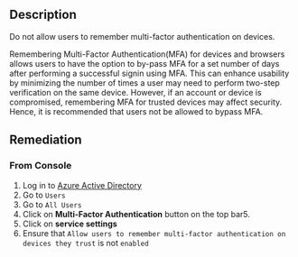 ## Description

Do not allow users to remember multi-factor authentication on devices.

Remembering Multi-Factor Authentication(MFA) for devices and browsers allows users to have the option to by-pass MFA for a set number of days after performing a successful signin using MFA. This can enhance usability by minimizing the number of times a user may need to perform two-step verification on the same device. However, if an account or device is compromised, remembering MFA for trusted devices may affect security. Hence, it is recommended that users not be allowed to bypass MFA.

## Remediation

### From Console

1. Log in to [Azure Active Directory](https://portal.azure.com/#blade/Microsoft_AAD_IAM/ActiveDirectoryMenuBlade/Overview)
2. Go to `Users`
3. Go to `All Users`
4. Click on **Multi-Factor Authentication** button on the top bar5.
5. Click on **service settings**
6. Ensure that `Allow users to remember multi-factor authentication on devices they trust` is not `enabled`
